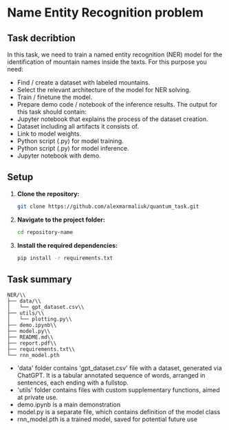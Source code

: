 # Name Entity Recognition problem

## Task decribtion
In this task, we need to train a named entity recognition (NER) model for the identification of
mountain names inside the texts. For this purpose you need:
- Find / create a dataset with labeled mountains.
- Select the relevant architecture of the model for NER solving.
- Train / finetune the model.
- Prepare demo code / notebook of the inference results.
The output for this task should contain:
- Jupyter notebook that explains the process of the dataset creation.
- Dataset including all artifacts it consists of.
- Link to model weights.
- Python script (.py) for model training.
- Python script (.py) for model inference.
- Jupyter notebook with demo.

## Setup

1. **Clone the repository:**
   ```bash
   git clone https://github.com/alexmarmaliuk/quantum_task.git

2. **Navigate to the project folder:**
    ```bash
    cd repository-name

3. **Install the required dependencies:**
    ```bash
    pip install -r requirements.txt

## Task summary

```
NER/\\
├── data/\\
│   └── gpt_dataset.csv\\
├── utils/\\
│   └── plotting.py\\
├── demo.ipynb\\
├── model.py\\
├── README.md\\
├── report.pdf\\
├── requirements.txt\\
└── rnn_model.pth
```

- 'data' folder contains 'gpt_dataset.csv' file with  a dataset, generated via ChatGPT. It is a tabular annotated sequence of words, arranged in sentences, each ending with a fullstop.
- 'utils' folder contains files with custom supplementary functions, aimed at private use.
- demo.ipynb is a main demonstration
- model.py is a separate file, which contains definition of the model class
- rnn_model.pth is a trained model, saved for potential future use